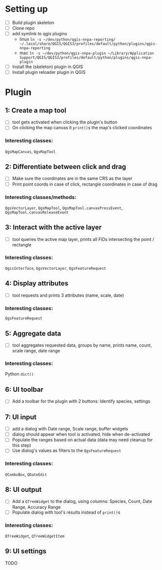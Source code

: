 # Setting up
- [ ] Build plugin skeleton
- [ ] Clone repo
- [ ] add symlink to qgis plugins
    - linux `ln -s ~/dev/python/qgis-nnpa-reporting/ ~/.local/share/QGIS/QGIS3/profiles/default/python/plugins/qgis-nnpa-reporting`
    - mac `ln -s ~/dev/python/qgis-nnpa-plugin ~/Library/Application Support/QGIS/QGIS3/profiles/default/python/plugins/qgis-nnpa-plugin`
- [ ] Install the (skeleton) plugin in QGIS
- [ ] Install plugin reloader plugin in QGIS

# Plugin

## 1: Create a map tool
- [ ] tool gets activated when clicking the plugin's button
- [ ] On clicking the map canvas it `print()`s the map's clicked coordinates
### Interesting classes:
`QgsMapCanvas`, `QgsMapTool`

## 2: Differentiate between click and drag
- [ ] Make sure the coordinates are in the same CRS as the layer
- [ ] Print point coords in case of click, rectangle coordinates in case of drag
### Interesting classes/methods:
`QgsVectorLayer`, `QgsMapTool`, `QgsMapTool.canvasPressEvent`, `QgsMapTool.canvasReleaseEvent`

## 3: Interact with the active layer
- [ ] tool queries the active map layer, prints all FIDs intersecting the point / rectangle
### Interesting classes:
`QgisInterface`, `QgsVectorLayer`, `QgsFeatureRequest`

## 4: Display attributes
- [ ] tool requests and prints 3 attributes (name, scale, date)
### Interesting classes:
`QgsFeatureRequest`

## 5: Aggregate data
- [ ] tool aggregates requested data, groups by name, prints name, count, scale range, date range
### Interesting classes:
Python `dict()`

## 6: UI toolbar
- [ ] Add a toolbar for the plugin with 2 buttons: Identify species, settings

## 7: UI input
- [ ] add a dialog with Date range, Scale range, buffer widgets
- [ ] dialog should appear when tool is activated, hide when de-activated
- [ ] Populate the ranges based on actual data (data may need cleanup for this step)
- [ ] Use dialog's values as filters to the `QgsFeatureRequest`
### Interesting classes:
`QComboBox`, `QDateEdit`

## 8: UI output
- [ ] Add a `QTreeWidget` to the dialog, using columns: Species, Count, Date Range, Accuracy Range
- [ ] Populate dialog with tool's results instead of `print()`s
### Interesting classes:
`QTreeWidget`, `QTreeWidgetItem`

## 9: UI settings
TODO

